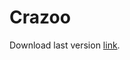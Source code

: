 # Crazoo

Download last version [link](https://github.com/BeardedPlatypusGames/Crazoo/releases/download/v0.1/Fullgame.zip "here").
